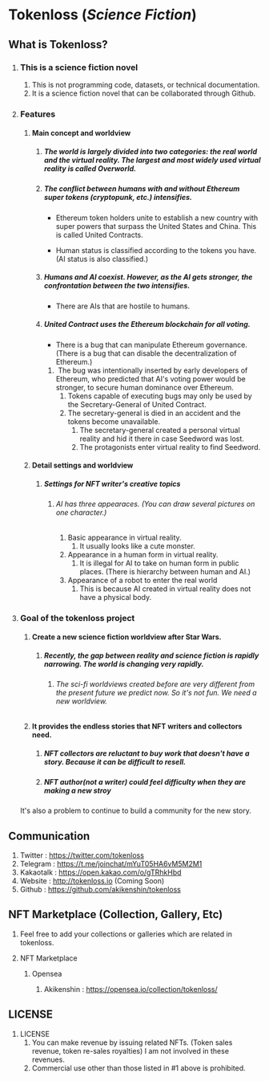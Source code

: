 # Tokenloss (*Science Fiction*)

## What is Tokenloss?

1. ### **This is a science fiction novel** 

   1. This is not programming code, datasets, or technical documentation.
   2. It is a science fiction novel that can be collaborated through Github.

2. ### **Features**

   1. #### Main concept and worldview

      1. ##### The world is largely divided into two categories: the real world and the virtual reality. The largest and most widely used virtual reality is called Overworld.
      2. ##### The conflict between humans with and without Ethereum super tokens (cryptopunk, etc.) intensifies.

         - Ethereum token holders unite to establish a new country with super powers that surpass the United States and China. This is called United Contracts.

         - Human status is classified according to the tokens you have. (AI status is also classified.)
      3. ##### Humans and AI coexist. However, as the AI gets stronger, the confrontation between the two intensifies.

         - There are AIs that are hostile to humans.
      4. ##### United Contract uses the Ethereum blockchain for all voting.

         - There is a bug that can manipulate Ethereum governance. (There is a bug that can disable the decentralization of Ethereum.)

         1. ​	The bug was intentionally inserted by early developers of Ethereum, who predicted that AI's voting power would be stronger, to secure human dominance over Ethereum.
            1. Tokens capable of executing bugs may only be used by the Secretary-General of United Contract.
            2. The secretary-general is died in an accident and the tokens become unavailable.
               1. The secretary-general created a personal virtual reality and hid it there in case Seedword was lost.
               2. The protagonists enter virtual reality to find Seedword.
   2. #### Detail settings and worldview
      
      1. ##### Settings for NFT writer's creative topics
         
         1. ###### AI has three appearaces. (You can draw several pictures on one character.)
            
            1. Basic appearance in virtual reality.
               1. It usually looks like a cute monster.
            2. Appearance in a human form in virtual reality.
               1. It is illegal for AI to take on human form in public places. (There is hierarchy between human and AI.)
            3. Appearance of a robot to enter the real world
               1. This is because AI created in virtual reality does not have a physical body.

3. ### **Goal of the tokenloss project**

   1. #### Create a new science fiction worldview after Star Wars.

      1. ##### Recently, the gap between reality and science fiction is rapidly narrowing. The world is changing very rapidly.
         
         1. ###### The sci-fi worldviews created before are very different from the present future we predict now. So it's not fun. We need a new worldview.

   2. #### It provides the endless stories that NFT writers and collectors need.

      1. ##### NFT collectors are reluctant to buy work that doesn't have a story. Because it can be difficult to resell.

      2. ##### NFT author(not a writer) could feel difficulty when they are making a new stroy
   It's also a problem to continue to build a community for the new story.


## Communication

1. Twitter : https://twitter.com/tokenloss
2. Telegram : https://t.me/joinchat/mYuT05HA6vM5M2M1
3. Kakaotalk : https://open.kakao.com/o/gTRhkHbd
4. Website : http://tokenloss.io (Coming Soon)
5. Github : https://github.com/akikenshin/tokenloss



## NFT Marketplace (Collection, Gallery, Etc)

1. Feel free to add your collections or galleries which are related in tokenloss.

2. NFT Marketplace 

   1. Opensea 

      1. Akikenshin : https://opensea.io/collection/tokenloss/

      

## LICENSE

1. LICENSE
   1. You can make revenue by issuing related NFTs. (Token sales revenue, token re-sales royalties) I am not involved in these revenues.
   2. Commercial use other than those listed in #1 above is prohibited.


